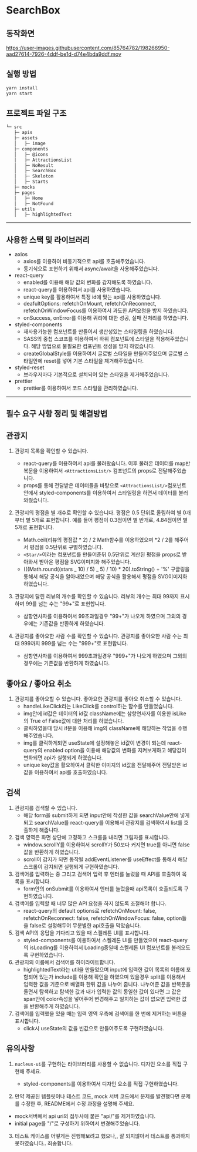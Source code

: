 # SearchBox

## 동작화면

https://user-images.githubusercontent.com/85764782/198266950-aad27614-7926-4ddf-be1d-d74e4bda9ddf.mov

## 실행 방법

```bash
yarn install
yarn start
```

## 프로젝트 파일 구조

```bash
└─ src
   ├─ apis
   ├─ assets
   │   ├─ image
   ├─ components
   │   ├─ @icons
   │   ├─ AttractionsList
   │   ├─ NoResult
   │   ├─ SearchBox
   │   ├─ Skeloton
   │   ├─ Starts
   ├─ mocks
   ├─ pages
   │   ├─ Home
   │   ├─ NotFound
   ├─ utils
   │   ├─ highlightedText
```

---

## 사용한 스택 및 라이브러리

- axios
  - axios를 이용하여 비동기적으로 api를 호출해주었습니다.
  - 동기식으로 표현하기 위해서 async/await을 사용해주었습니다.
- react-query
  - enabled를 이용해 해당 값의 변화를 감지해도록 하였습니다.
  - react-query를 이용하여서 api를 사용하였습니다.
  - unique key를 활용하여서 특정 id에 맞는 api를 사용하였습니다.
  - deafultOptions: refetchOnMount, refetchOnReconnect, refetchOnWindowFocus를 이용하여서 과도한 API요청을 방지 하였습니다.
  - onSuccess, onError를 이용해 쿼리에 대한 성공, 실패 전처리를 하였습니다.
- styled-components
  - 재사용가능한 컴포넌트를 만들어서 생산성있는 스타일링을 하였습니다.
  - SASS의 중첩 스코프를 이용하여서 하위 컴포넌트에 스타일을 적용해주었습니다. 해당 방법으로 불필요한 컴포넌트 생성을 방지 하였습니다.
  - createGlobalStyle를 이용하여서 글로벌 스타일을 만들어주었으며 글로벌 스타일안에 reset를 넣어 기본 스타일을 제거해주었습니다.
- styled-reset
  - 브라우저마다 기본적으로 설치되어 있는 스타일을 제거해주었습니다.
- prettier
  - prettier를 이용하여서 코드 스타일을 관리하였습니다.

---

## 필수 요구 사항 정리 및 해결방법

## 관광지

1. 관광지 목록을 확인할 수 있습니다.

   - react-query를 이용하여서 api를 불러왔습니다. 이후 불러온 데이터를 map반복문을 이용하여서 `<AttractionsList/>` 컴포넌트의 props로 전달해주었습니다.
   - props를 통해 전달받은 데이터들을 바탕으로 `<AttractionsList/>`컴포넌트안에서 styled-components를 이용하여서 스타일링을 하면서 데이터를 불러와줬습니다.

2. 관광지의 평점을 별 개수로 확인할 수 있습니다. 평점은 0.5 단위로 올림하여 별 0개부터 별 5개로 표현합니다. 예를 들어 평점이 0.3점이면 별 반개로, 4.84점이면 별 5개로 표현합니다.

   - Math.ceil(리뷰의 평점값 * 2) / 2 Math함수를 이용하였으며 *2 / 2를 해주어서 평점을 0.5단위로 구별하였습니다.
   - `<Star/>`이라는 컴포넌트를 만들어준뒤 0.5단위로 계산된 평점을 props로 받아와서 받아온 평점을 SVG이미지화 해주었습니다.
   - (((Math.round((stars _ 10) / 5) _ 5) / 10) \* 20).toString() + '%' 구글링을 통해서 해당 공식을 알아내었으며 해당 공식을 활용해서 평점을 SVG이미지화 하였습니다.

3. 관광지에 달린 리뷰의 개수를 확인할 수 있습니다. 리뷰의 개수는 최대 99까지 표시하며 99를 넘는 수는 "99+"로 표현합니다.
   - 삼항연사자를 이용하여서 99초과일경우 "99+"가 나오게 하였으며 그외의 경우에는 기존값을 반환하게 하였습니다.
4. 관광지를 좋아요한 사람 수를 확인할 수 있습니다. 관광지를 좋아요한 사람 수는 최대 999까지 999를 넘는 수는 "999+"로 표현합니다.
   - 삼항연사자를 이용하여서 999초과일경우 "999+"가 나오게 하였으며 그외의 경우에는 기존값을 반환하게 하였습니다.

## 좋아요 / 좋아요 취소

1. 관광지를 좋아요할 수 있습니다. 좋아요한 관광지를 좋아요 취소할 수 있습니다.
   - handleLikeClick라는 LikeClick를 control하는 함수를 만들었습니다.
   - img안에 id값은 데이터의 id값 className에는 삼항연사자를 이용한 isLike의 True of False값에 대한 처리를 하였습니다.
   - 클릭하였을때 당시 if문을 이용해 img의 className에 해당하는 작업을 수행해주었습니다.
   - img를 클릭하게되면 useState에 설정해놓은 id값이 변경이 되는데 react-query의 enabled option을 이용해 해당값의 변화를 지켜보게하고 해당값이 변화되면 api가 실행되게 하였습니다.
   - unique key값을 활요하여서 클릭한 이미지의 id값을 전달해주어 전달받은 id값을 이용하여서 api를 호출하였습니다.

## 검색

1. 관광지를 검색할 수 있습니다.
   - 해당 form을 submit하게 되면 input안에 작성한 값을 searchValue안에 넣게되고 searchValue를 react-query를 이용해서 관광지를 검색하여서 list를 호출하게 해줍니다.
2. 검색 영역은 화면 상단에 고정하고 스크롤을 내리면 그림자를 표시합니다.
   - window.scrollY를 이용하여서 scrollY가 50보다 커지면 true를 아니면 false값을 반환하게 하였습니다.
   - scroll이 감지가 되면 동작될 addEventListener를 useEffect를 통해서 해당 스크롤이 감지되면 실행되게 구현하였습니다.
3. 검색어를 입력하는 중 그리고 검색어 입력 후 엔터를 눌렀을 때 API를 호출하여 목록을 표시합니다.
   - form안의 onSubmit를 이용하여서 엔터를 눌렀을때 api목록이 호출되도록 구현하였습니다.
4. 검색어를 입력할 때 너무 많은 API 요청을 하지 않도록 조절해야 합니다.
   - react-query의 default options로 refetchOnMount: false, refetchOnReconnect: false, refetchOnWindowFocus: false, option들을 false로 설정해두어 무분별한 api호출을 막았습니다.
5. 검색 API의 응답을 기다리고 있을 때 스켈레톤 UI를 표시합니다.
   - styled-components를 이용하여서 스켈레톤 UI를 만들었으며 react-query의 isLoading를 이용하여서 Loading중일때 스켈레톤 UI 컴포넌트를 불러오도록 구현하였습니다.
6. 관광지의 이름에서 검색어를 하이라이트합니다.
   - highlightedText라는 util을 만들었으며 input에 입력한 값이 목록의 이름에 포함되어 있는가 include를 이용해 확인을 하였으며 있을경우 split를 이용해서 입력한 값을 기준으로 배열화 한뒤 값을 나누어 줍니다. 나누어준 값을 반복문을 돌면서 탐색하고 탐색한 값과 내가 입력한 값의 동일한 값이 있다면 그 값은 span안에 color속성을 넣어주어 변경해주고 일치하는 값이 없으면 입력한 값을 반환해주게 하였습니다.
7. 검색어를 입력했을 있을 때는 입력 영역 우측에 검색어를 한 번에 제거하는 버튼을 표시합니다.
   - click시 useState의 값을 빈값으로 만들어주도록 구현하였습니다.

## 유의사항

1. `nucleus-ui`를 구현하는 라이브러리를 사용할 수 없습니다. 디자인 요소를 직접 구현해 주세요.
   - styled-components를 이용하여서 디자인 요소를 직접 구현하였습니다.

2. 만약 제공된 템플릿이나 테스트 코드, mock 서버 코드에서 문제를 발견했다면 문제를 수정한 후, README에서 수정 과정을 설명해 주세요.
  - mock서버에서 api uri의 접두사에 붙은 "api/"를 제거하였습니다.
  - initial page를 "/"로 구성하기 위하여서 변경해주었습니다.
  
3. 테스트 케이스를 어떻게든 진행해보려고 했으나,, 잘 되지않아서 테스트를 통과하지 못하였습니다.. 죄송합니다.
